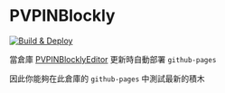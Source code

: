 # PVPINBlockly

[![Build & Deploy](https://github.com/PVPINStudio/PVPINBlocklyPreview/actions/workflows/deploy.yml/badge.svg?branch=master)](https://github.com/freeze-dolphin/PVPINBlockly/actions/workflows/deploy.yml)

當倉庫 [PVPINBlocklyEditor](https://github.com/PVPINStudio/PVPINBlocklyEditor/) 更新時自動部署 `github-pages`

因此你能夠在此倉庫的 `github-pages` 中測試最新的積木

